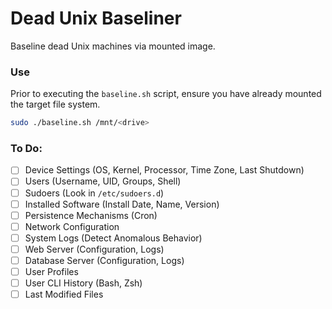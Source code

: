 # Dead Unix Baseliner
Baseline dead Unix machines via mounted image.

### Use
Prior to executing the `baseline.sh` script, ensure you have already mounted the target file system. 

```bash
sudo ./baseline.sh /mnt/<drive>
```

### To Do:
- [ ] Device Settings (OS, Kernel, Processor, Time Zone, Last Shutdown)
- [ ] Users (Username, UID, Groups, Shell)
- [ ] Sudoers (Look in `/etc/sudoers.d`)
- [ ] Installed Software (Install Date, Name, Version)
- [ ] Persistence Mechanisms (Cron)
- [ ] Network Configuration
- [ ] System Logs (Detect Anomalous Behavior)
- [ ] Web Server (Configuration, Logs)
- [ ] Database Server (Configuration, Logs)
- [ ] User Profiles
- [ ] User CLI History (Bash, Zsh)
- [ ] Last Modified Files
